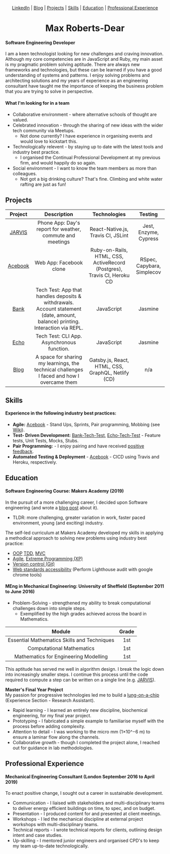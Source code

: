 <div align ="center">
 
[LinkedIn](https://www.linkedin.com/in/maxrobertsdear/) | 
[Blog](https://www.maxrobertsdear.com/) | 
[Projects](#githubProjects) | 
[Skills](#skills) | 
[Education](#education) | 
[Professional Experience](#professionalExperience) 
 
</div>

<h1 align="center">Max Roberts-Dear</h1>

#### Software Engineering Developer

I am a keen technologist looking for new challenges and craving innovation. Although my core competencies are in JavaScript and Ruby, my main asset is my pragmatic problem solving aptitude. There are always new frameworks and technologies, but these can be learned if you have a good understanding of systems and patterns. I enjoy solving problems and architecting solutions and my years of experience as an engineering consultant have taught me the importance of keeping the business problem that you are trying to solve in perspective.


#### What I'm looking for in a team

* Collaborative environment - where alternative schools of thought are valued.
* Celebrated innovation -  through the sharing of new ideas with the wider tech community via Meetups. 
  * Not done currently? I have experience in organising events and would love to kickstart this.
* Technologically relevent - by staying up to date with the latest tools and industry best practice. 
  * I organised the Continual Professional Development at my previous firm, and would happily do so again.
* Social environment - I want to know the team members as more than colleagues. 
  * Not got a big drinking culture? That's fine. Climbing and white water rafting are just as fun!



## <a name = "githubProjects">Projects</a>

| Project     | Description | Technologies | Testing |
|:-----------:|:-------------:| :------------:| :------------:|
| [JARVIS](https://github.com/MaxRobertsDear/Jarvis-App) | Phone App: Day's report for weather, commute and meetings | React-Native.js, Travis CI, JSLint | Jest, Enzyme, Cypress |
| [Acebook](https://github.com/MaxRobertsDear/acebook-Isambard) | Web App: Facebook clone | Ruby-on-Rails, HTML, CSS, ActiveRecord (Postgres), Travis CI, Heroku CD | RSpec, Capybara, Simplecov |
| [Bank](PROJECTLINK) | Tech Test: App that handles deposits & withdrawals. Account statement (date, amount, balance) printing. Interaction via REPL. | JavaScript | Jasmine |
| [Echo](https://github.com/MaxRobertsDear/Echo/blob/master/README.md) | Tech Test: CLI App. Asynchronous function. | JavaScript | Jasmine |
| [Blog](https://www.maxrobertsdear.com/) | A space for sharing my learnings, the technical challenges I faced and how I overcame them | Gatsby.js, React, HTML, CSS, GraphQL, Netlify (CD) | n/a |


## <a name = "skills">Skills</a>

#### Experience in the following industry best practices:

* **Agile:** [Acebook](https://github.com/MaxRobertsDear/acebook-Isambard) - Stand Ups, Sprints, Pair programming, Mobbing (see [Wiki](https://github.com/MaxRobertsDear/acebook-Isambard/wiki)).
* **Test- Driven Development:** [Bank-Tech-Test](LINK), [Echo-Tech-Test](https://github.com/MaxRobertsDear/Echo/blob/master/README.md) - Feature tests, Unit Tests, Mocks, Stubs.
* **Pair Programming:**  - I enjoy pairing and have received [positive feedback](https://github.com/MaxRobertsDear/Pair-Programming-Feedback/blob/master/README.md).
* **Automated Testing & Deployment**  - [Acebook](https://github.com/MaxRobertsDear/acebook-Isambard) - CICD using Travis and Heroku, respectively.



## <a name = "education">Education</a>


#### Software Engineering Course: Makers Academy (2019)

In the pursuit of a more challenging career, I decided upon Software engineering (and wrote a [blog post](https://www.maxrobertsdear.com/mech-to-software/) about it). 
* TLDR: more challenging, greater variation in work, faster paced environment, young (and exciting) industry.

The self-led curriculum at Makers Academy developed my skills in applying a methodical approach to solving new problems using industry best practice:

* [OOP](https://www.maxrobertsdear.com/Acebook-8/) [TDD](https://www.maxrobertsdear.com/os-w2/), [MVC](https://www.maxrobertsdear.com/Acebook-2/)
* [Agile](https://www.maxrobertsdear.com/Acebook-3/), [Extreme Programming (XP)](https://www.maxrobertsdear.com/Acebook-4/)
* [Version control (Git)](https://www.maxrobertsdear.com/PC-W1/)
* [Web standards accessibility](https://www.maxrobertsdear.com/) (Perform Lighthouse audit with google chrome tools)




#### MEng in Mechanical Engineering: University of Sheffield (September 2011 to June 2016)

* Problem-Solving - strengthened my ability to break computational challenges down into simple steps.  
  * Exemplified by the high grades achieved across the board in Mathematics. 
  


| Module | Grade |
| :----: | :---: |
| Essential Mathematics Skills and Techniques | 1st |
| Computational Mathematics | 1st |
| Mathematics for Engineering Modelling | 1st |


This aptitude has served me well in algorithm design. I break the logic down into increasingly smaller steps. I continue this process until the code required to compute a step can be written on a single line (e.g. [JARVIS](https://github.com/MaxRobertsDear/Jarvis-App)).

**Master's Final Year Project**  
My passion for progressive technologies led me to build a [lung-on-a-chip](https://www.linkedin.com/in/maxrobertsdear/#experience-section) (Experience Section - Research Assistant).

* Rapid learning - I learned an entirely new discipline, biochemical engineering, for my final year project. 
* Prototyping - I fabricated a simple example to familiarise myself with the process before adding complexity. 
* Attention to detail - I was working to the micro mm (1×10^−6 m) to ensure a laminar flow along the channels.
* Collaborative growth - though I completed the project alone, I reached out for guidance in lab methodologies. 



## <a name = "professionalExperience">Professional Experience</a>

#### Mechanical Engineering Consultant (London September 2016 to April 2019)
To enact positive change, I sought out a career in sustainable development. 

* Communication - I liaised with stakeholders and multi-disciplinary teams to deliver energy efficient buildings on time, to spec, and on budget.
* Presentation - I produced content for and presented at client meetings.
* Workshops -  I led the mechanical discipline at external project workshops with multi-disciplinary teams.
* Technical reports - I wrote technical reports for clients, outlining design intent and case studies.
* Up-skilling - I mentored junior engineers and organised CPD's to keep my team up-to-date technologically.


